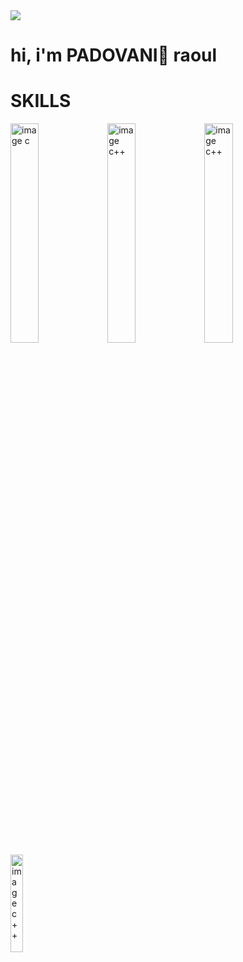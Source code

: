 
<img src="https://cdn.pixabay.com/photo/2018/09/27/09/22/artificial-intelligence-3706562_1280.jpg">
<h1>hi, i'm PADOVANI🤌 raoul </h1>
<h1>SKILLS</h1>
<section>
   <section class="photo">
      <img src="https://media.licdn.com/dms/image/v2/D5612AQFMxThwQn7HZg/article-cover_image-shrink_720_1280/article-cover_image-shrink_720_1280/0/1697274440798?e=2147483647&v=beta&t=QLEHZgio8uRKebsNCrjEdh3rOvVmSUa7dSYgzCPBxBo" alt="image c" width ="30%">
      <img src="https://img-c.udemycdn.com/course/750x422/5642330_9d84_2.jpg" alt="image c++" width="30%">
      <img src="https://img-c.udemycdn.com/course/750x422/5381922_8c87.jpg" alt="image c++" width="30%">
      <img src="https://images.prismic.io/createthrive/d5d50967-0620-4f50-9ed3-f29f132d9209_tailwind-vs-bootstrap-preview.jpg?ixlib=gatsbyFP&auto=compress%2Cformat&fit=max&q=50" alt="image c++" width="20%">
</section>






<!--
**raoulpadovani/raoulpadovani** is a ✨ _special_ ✨ repository because its `README.md` (this file) appears on your GitHub profile.

Here are some ideas to get you started:

- 🔭 I’m currently working on ...
- 🌱 I’m currently learning ...
- 👯 I’m looking to collaborate on ...
- 🤔 I’m looking for help with ...
- 💬 Ask me about ...
- 📫 How to reach me: ...
- 😄 Pronouns: ...
- ⚡ Fun fact: ...
-->
